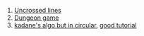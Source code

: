1. [Uncrossed lines](https://leetcode.com/problems/uncrossed-lines/submissions/)
2. [Dungeon game](https://leetcode.com/problems/dungeon-game/)
3. [kadane's algo but in circular](https://leetcode.com/problems/maximum-sum-circular-subarray/), [good tutorial](https://leetcode.com/problems/maximum-sum-circular-subarray/discuss/633401/Kadane-Algorithm-Trick-beats-100-Java-Explained)
